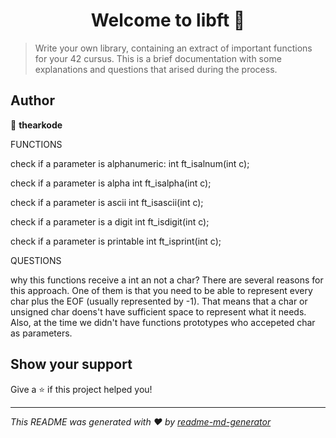 <h1 align="center">Welcome to libft 👋</h1>
<p>
</p>

> Write your own library, containing an extract of important functions for your 42 cursus.
This is a brief documentation with some explanations and questions that arised during the process.

## Author

👤 **thearkode**


FUNCTIONS

check if a parameter is alphanumeric: int ft_isalnum(int c);

check if a parameter is alpha int ft_isalpha(int c);

check if a parameter is ascii int ft_isascii(int c);

check if a parameter is a digit int ft_isdigit(int c);

check if a parameter is printable int ft_isprint(int c);

QUESTIONS

why this functions receive a int an not a char? There are several reasons for this approach. One of them is that you need to be able to represent every char plus the EOF (usually represented by -1). That means that a char or unsigned char doens't have sufficient space to represent what it needs. Also, at the time we didn't have functions prototypes who accepeted char as parameters.

## Show your support

Give a ⭐️ if this project helped you!

***
_This README was generated with ❤️ by [readme-md-generator](https://github.com/kefranabg/readme-md-generator)_
